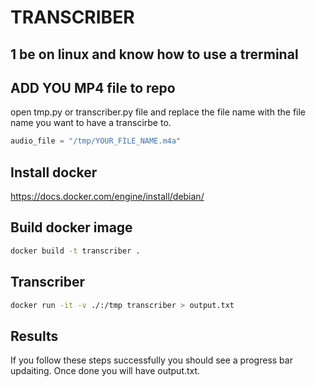 # TRANSCRIBER

## 1 be on linux and know how to use a trerminal

## ADD YOU MP4 file to repo

open tmp.py or transcriber.py file and replace the file name with the file name you want to have a transcirbe to.

```python
audio_file = "/tmp/YOUR_FILE_NAME.m4a"
```

## Install docker 

https://docs.docker.com/engine/install/debian/

## Build docker image

```bash
docker build -t transcriber .
```

## Transcriber

```bash
docker run -it -v ./:/tmp transcriber > output.txt
```

## Results

If you follow these steps successfully you should see a progress bar updaiting. Once done you will have output.txt.
